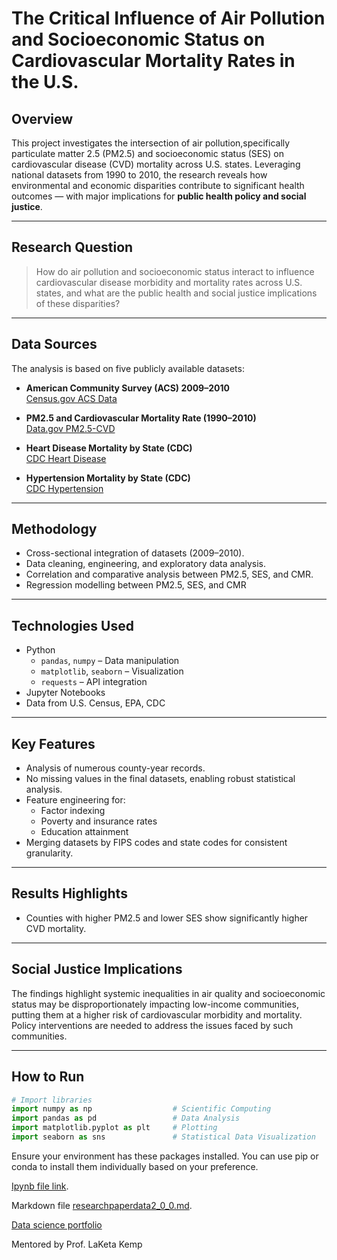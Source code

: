 
# The Critical Influence of Air Pollution and Socioeconomic Status on Cardiovascular Mortality Rates in the U.S.


## Overview

This project investigates the intersection of air pollution,specifically particulate matter 2.5 (PM2.5) and socioeconomic status (SES) on cardiovascular disease (CVD) mortality across U.S. states. Leveraging national datasets from 1990 to 2010, the research reveals how environmental and economic disparities contribute to significant health outcomes — with major implications for **public health policy and social justice**.

---

## Research Question

> How do air pollution and socioeconomic status interact to influence cardiovascular disease morbidity and mortality rates across U.S. states, and what are the public health and social justice implications of these disparities?

---

##  Data Sources

The analysis is based on five publicly available datasets:

- **American Community Survey (ACS) 2009–2010**  
  [Census.gov ACS Data](https://www.census.gov/data/developers/data-sets/acs-1year/2009.html)

- **PM2.5 and Cardiovascular Mortality Rate (1990–2010)**  
  [Data.gov PM2.5-CVD](https://catalog.data.gov/dataset/annual-pm2-5-and-cardiovascular-mortality-rate-data-trends-modified-by-county-socioeconomi)

- **Heart Disease Mortality by State (CDC)**  
  [CDC Heart Disease](https://www.cdc.gov/nchs/pressroom/sosmap/heart_disease_mortality/heart_disease.htm)

- **Hypertension Mortality by State (CDC)**  
  [CDC Hypertension](https://www.cdc.gov/nchs/pressroom/sosmap/hypertension_mortality/hypertension.htm)

---

## Methodology

- Cross-sectional integration of datasets (2009–2010).
- Data cleaning, engineering, and exploratory data analysis.
- Correlation and comparative analysis between PM2.5, SES, and CMR.
- Regression modelling between PM2.5, SES, and CMR

---

## Technologies Used

- Python
  - `pandas`, `numpy` – Data manipulation
  - `matplotlib`, `seaborn` – Visualization
  - `requests` – API integration
- Jupyter Notebooks
- Data from U.S. Census, EPA, CDC

---

## Key Features

- Analysis of numerous county-year records.
- No missing values in the final datasets, enabling robust statistical analysis.
- Feature engineering for:
  - Factor indexing
  - Poverty and insurance rates
  - Education attainment
- Merging datasets by FIPS codes and state codes for consistent granularity.

---

## Results Highlights

- Counties with higher PM2.5 and lower SES show significantly higher CVD mortality.


---

## Social Justice Implications

The findings highlight systemic inequalities in air quality and socioeconomic status may be disproportionately impacting low-income communities, putting them at a higher risk of cardiovascular morbidity and mortality. Policy interventions are needed to address the issues faced by such communities.

---


## How to Run

```python
# Import libraries
import numpy as np                  # Scientific Computing
import pandas as pd                 # Data Analysis
import matplotlib.pyplot as plt     # Plotting
import seaborn as sns               # Statistical Data Visualization
```

Ensure your environment has these packages installed. You can use pip or conda to install them individually based on your preference.

[Ipynb file link](https://github.com/Bayowar/CMRPM25Research/blob/a2e6026893344e6274b63c15ce27036d8d115803/researchpaperdata2_0_0-2.ipynb).

Markdown file
[researchpaperdata2_0_0.md](https://github.com/user-attachments/files/19816756/researchpaperdata2_0_0.md).

[Data science portfolio](https://github.com/Bayowar/Bayowar.github.io.git)

Mentored by Prof. LaKeta Kemp
